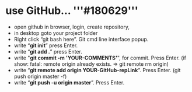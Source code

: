 # use GitHub... '''#180629'''

* open github in browser, login, create repository, 
* in desktop goto your project folder
* Right click “git bash here”. Git cmd line interface popup.
* write “**git init**” press Enter.
* write “**git add .**” press Enter.
* write "**git commit -m 'YOUR-COMMENTS'**", for commit. Press Enter.
    (if show: fatal: remote origin already exists. => git remote rm origin)
* write “**git remote add origin YOUR-GitHub-repLink**”. Press Enter.
    (git push origin master -f)
* write “**git push -u origin master**”. Press Enter.

